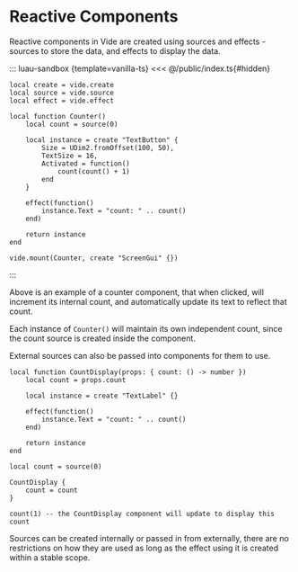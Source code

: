 # Reactive Components

Reactive components in Vide are created using sources and effects - sources to
store the data, and effects to display the data.

::: luau-sandbox {template=vanilla-ts}
<<< @/public/index.ts{#hidden}

```luau /app.luau [active]
local create = vide.create
local source = vide.source
local effect = vide.effect

local function Counter()
    local count = source(0)

    local instance = create "TextButton" {
        Size = UDim2.fromOffset(100, 50),
        TextSize = 16,
        Activated = function()
            count(count() + 1)
        end
    }

    effect(function()
        instance.Text = "count: " .. count()
    end)

    return instance
end

vide.mount(Counter, create "ScreenGui" {})
```
:::

Above is an example of a counter component, that when clicked, will increment
its internal count, and automatically update its text to reflect that count.

Each instance of `Counter()` will maintain its own independent count, since the
count source is created inside the component.

External sources can also be passed into components for them to use.

```luau
local function CountDisplay(props: { count: () -> number })
    local count = props.count

    local instance = create "TextLabel" {}

    effect(function()
        instance.Text = "count: " .. count()
    end)

    return instance
end

local count = source(0)

CountDisplay {
    count = count
}

count(1) -- the CountDisplay component will update to display this count
```

Sources can be created internally or passed in from externally, there are no
restrictions on how they are used as long as the effect using it is created
within a stable scope.
